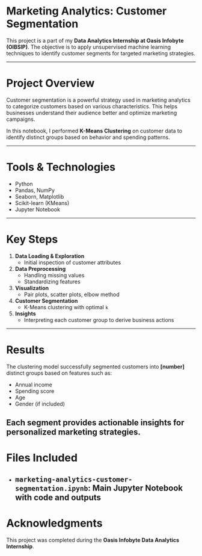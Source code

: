 #  Marketing Analytics: Customer Segmentation

This project is a part of my **Data Analytics Internship at Oasis Infobyte (OIBSIP)**. The objective is to apply unsupervised machine learning techniques to identify customer segments for targeted marketing strategies.

---
#  Project Overview

Customer segmentation is a powerful strategy used in marketing analytics to categorize customers based on various characteristics. This helps businesses understand their audience better and optimize marketing campaigns.

In this notebook, I performed **K-Means Clustering** on customer data to identify distinct groups based on behavior and spending patterns.

---
#  Tools & Technologies
- Python
- Pandas, NumPy
- Seaborn, Matplotlib
- Scikit-learn (KMeans)
- Jupyter Notebook

---
# Key Steps

1. **Data Loading & Exploration**
   - Initial inspection of customer attributes
2. **Data Preprocessing**
   - Handling missing values
   - Standardizing features
3. **Visualization**
   - Pair plots, scatter plots, elbow method
4. **Customer Segmentation**
   - K-Means clustering with optimal `k`
5. **Insights**
   - Interpreting each customer group to derive business actions

---
# Results
The clustering model successfully segmented customers into **[number]** distinct groups based on features such as:

- Annual income
- Spending score
- Age
- Gender (if included)

Each segment provides actionable insights for personalized marketing strategies.
---
# Files Included
- `marketing-analytics-customer-segmentation.ipynb`: Main Jupyter Notebook with code and outputs
  ---
# Acknowledgments
This project was completed during the **Oasis Infobyte Data Analytics Internship**.  

